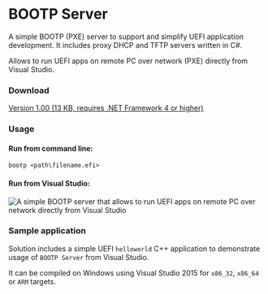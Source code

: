 # BOOTP Server

A simple BOOTP (PXE) server to support and simplify UEFI application development. It includes proxy DHCP and TFTP servers written in C#.

Allows to run UEFI apps on remote PC over network (PXE) directly from Visual Studio.

### Download

[Version 1.00 (13 KB, requires .NET Framework 4 or higher)](http://cdn.vurdalakov.net/files/bootp/bootp_1_00.zip)

### Usage

#### Run from command line:

```
bootp <path\filename.efi>
```

#### Run from Visual Studio:

![A simple BOOTP server that allows to run UEFI apps on remote PC over network directly from Visual Studio](https://raw.githubusercontent.com/vurdalakov/bootp/master/img/debugging.png)

### Sample application

Solution includes a simple UEFI `helloworld` C++ application to demonstrate usage of `BOOTP Server` from Visual Studio.

It can be compiled on Windows using Visual Studio 2015 for `x86_32`, `x86_64` or `ARM` targets.
